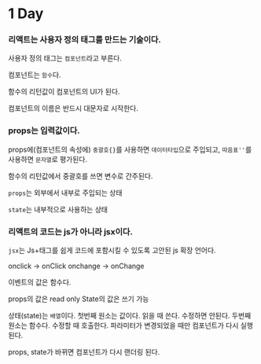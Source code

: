 # 1 Day

### 리액트는 사용자 정의 태그를 만드는 기술이다.

사용자 정의 태그는 `컴포넌트`라고 부른다.

컴포넌트는 `함수`다.

함수의 리턴값이 컴포넌트의 UI가 된다.

컴포넌트의 이름은 반드시 대문자로 시작한다.

### props는 입력값이다.

props에(컴포넌트의 속성에) `중괄호{}`를 사용하면 `데이터타입`으로 주입되고, `따음표''`를 사용하면 `문자열`로 평가된다.

함수의 리턴값에서 중괄호를 쓰면 변수로 간주된다.

`props`는 외부에서 내부로 주입되는 상태

`state`는 내부적으로 사용하는 상태

### 리액트의 코드는 js가 아니라 jsx이다.

`jsx`는 Js+태그를 쉽게 코드에 포함시킬 수 있도록 고안된 js 확장 언어다.

onclick -> onClick
onchange -> onChange

이벤트의 값은 함수다.

props의 값은 read only
State의 값은 쓰기 가능

상태(state)는 `배열`이다.
첫번째 원소는 값이다. 읽을 때 쓴다. 수정하면 안된다.
두번째 원소는 함수다. 수정할 때 호출한다. 파라미터가 변경되었을 때만 컴포넌트가 다시 실행된다.

props, state가 바뀌면 컴포넌트가 다시 랜더링 된다.

